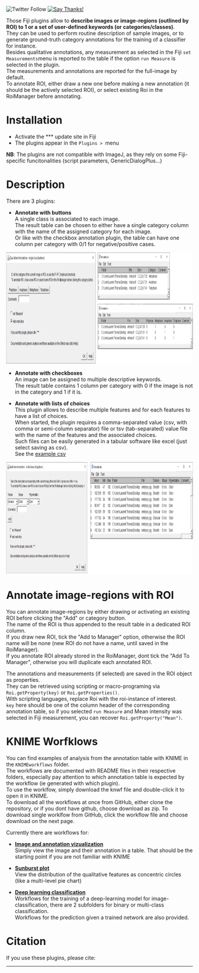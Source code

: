 ![Twitter Follow](https://img.shields.io/twitter/follow/LauLauThom?style=social)
[![Say Thanks!](https://img.shields.io/badge/Say%20Thanks-!-1EAEDB.svg)](https://saythanks.io/to/laurent132.thomas@laposte.net)

Those Fiji plugins allow to __describe images or image-regions (outlined by ROI) to 1 or a set of user-defined keywords (or categories/classes)__.  
They can be used to perform routine description of sample images, or to generate ground-truth category annotations for the training of a classifier for instance.  
Besides qualitative annotations, any measurement as selected in the Fiji `set Measurements`menu is reported to the table if the option `run Measure` is selected in the plugin.  
The measurements and annotations are reported for the full-image by default.  
To annotate ROI, either draw a new one before making a new annotation (it should be the actively selected ROI), or select existing Roi in the RoiManager before annotating. 

# Installation
- Activate the *** update site in Fiji
- The plugins appear in the `Plugins > `menu

__NB__: The plugins are not compatible with ImageJ, as they rely on some Fiji-specific funcitonalities (script parameters, GenericDialogPlus...)

# Description
There are 3 plugins: 

- __Annotate with buttons__  
A single class is associated to each image.  
The result table can be chosen to either have a single category column with the name of the assigned category for each image.  
Or like with the checkbox annotation plugin, the table can have one column per category with 0/1 for negative/positive cases.
<img src="https://github.com/LauLauThom/Fiji-QualiAnnotations/blob/master/images/Button-Plugin.png" alt="Plugin-Button" width="1250" height="300">     

- __Annotate with checkboxes__  
An image can be assigned to multiple descriptive keywords.    
The result table contains 1 column per category with 0 if the image is not in the category and 1 if it is.

- __Annotate with lists of choices__  
This plugin allows to describe multiple features and for each features to have a list of choices.  
When started, the plugin requires a comma-separated value (csv, with comma or semi-column separator) file or tsv (tab-separated) value file with the name of the features and the associated choices.  
Such files can be easily generated in a tabular software like excel (just select saving as csv).  
See the [example csv](https://github.com/LauLauThom/Fiji-QualiAnnotations/blob/master/KNIMEworkflows/SunburstPlot/DropDownChoices.csv) 
<img src="https://github.com/LauLauThom/Fiji-QualiAnnotations/blob/master/images/Dropdown-plugin.png" alt="Plugin-dropdown" width="1000" height="300">     

# Annotate image-regions with ROI
You can annotate image-regions by either drawing or activating an existing ROI before clicking the "Add" or category button.  
The name of the ROI is thus appended to the result table in a dedicated ROI column.  
If you draw new ROI, tick the "Add to Manager" option, otherwise the ROI name will be none (new ROI do not have a name, until saved in the RoiManager).  
If you annotate ROI already stored in the RoiManager, dont tick the "Add To Manager", otherwise you will duplicate each annotated ROI.  

The annotations and measurements (if selected) are saved in the ROI object as properties.  
They can be retrieved using scripting or macro-programing via `Roi.getProperty(key)` or `Roi.getProperties()`.  
With scripting languages, replace Roi with the roi-instance of interest.  
`key` here should be one of the column header of the corresponding annotation table, so if you selected `run Measure` and Mean intensity was selected in Fiji measurement, you can recover `Roi.getProperty("Mean")`.  


# KNIME Worfklows
You can find examples of analysis from the annotation table with KNIME in the `KNIMEworkflows` folder.  
The workflows are documented with README files in their respective folders, especially pay attention to which annotation table is expected by the workflow (ie generated with which plugin).  
To use the worklfow, simply download the knwf file and double-click it to open it in KNIME.  
To download all the workflows at once from GitHub, either clone the repository, or if you dont have github, choose download as zip.
To download single worklfow from GitHub, click the workflow file and choose download on the next page.

Currently there are workflows for:
- [__Image and annotation vizualization__](https://github.com/LauLauThom/Fiji-QualiAnnotations/tree/master/KNIMEworkflows/ViewImagesAndAnnotations)   
Simply view the image and their annotation in a table. That should be the starting point if you are not familiar with KNIME

- [__Sunburst plot__](https://github.com/LauLauThom/Fiji-QualiAnnotations/tree/master/KNIMEworkflows/SunburstPlot)    
View the distribution of the qualitative features as concentric circles (like a multi-level pie chart)  

-  [__Deep learning classification__](https://github.com/LauLauThom/Fiji-QualiAnnotations/tree/master/KNIMEworkflows/DeepLearning-Classification)    
Workflows for the training of a deep-learning model for image-classification, there are 2 subfolders for binary or multi-class classification.   
Workflows for the prediction given a trained network are also provided.



# Citation
If you use these plugins, please cite:
***
